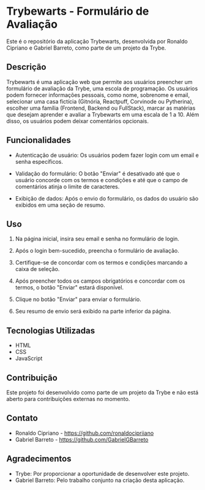 # Trybewarts - Formulário de Avaliação

Este é o repositório da aplicação Trybewarts, desenvolvida por Ronaldo Cipriano e Gabriel Barreto, como parte de um projeto da Trybe.

## Descrição

Trybewarts é uma aplicação web que permite aos usuários preencher um formulário de avaliação da Trybe, uma escola de programação. Os usuários podem fornecer informações pessoais, como nome, sobrenome e email, selecionar uma casa fictícia (Gitnória, Reactpuff, Corvinode ou Pytherina), escolher uma família (Frontend, Backend ou FullStack), marcar as matérias que desejam aprender e avaliar a Trybewarts em uma escala de 1 a 10. Além disso, os usuários podem deixar comentários opcionais.

## Funcionalidades

- Autenticação de usuário: Os usuários podem fazer login com um email e senha específicos.

- Validação do formulário: O botão "Enviar" é desativado até que o usuário concorde com os termos e condições e até que o campo de comentários atinja o limite de caracteres.

- Exibição de dados: Após o envio do formulário, os dados do usuário são exibidos em uma seção de resumo.

## Uso

1. Na página inicial, insira seu email e senha no formulário de login.

2. Após o login bem-sucedido, preencha o formulário de avaliação.

3. Certifique-se de concordar com os termos e condições marcando a caixa de seleção.

4. Após preencher todos os campos obrigatórios e concordar com os termos, o botão "Enviar" estará disponível.

5. Clique no botão "Enviar" para enviar o formulário.

6. Seu resumo de envio será exibido na parte inferior da página.

## Tecnologias Utilizadas

- HTML
- CSS
- JavaScript

## Contribuição

Este projeto foi desenvolvido como parte de um projeto da Trybe e não está aberto para contribuições externas no momento.

## Contato

- Ronaldo Cipriano - https://github.com/ronaldocipriiano
- Gabriel Barreto - https://github.com/GabrielGBarreto

## Agradecimentos

- Trybe: Por proporcionar a oportunidade de desenvolver este projeto.
- Gabriel Barreto: Pelo trabalho conjunto na criação desta aplicação.
